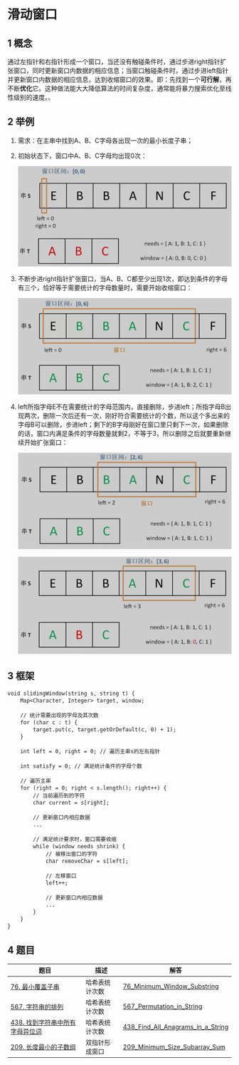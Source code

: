 # 滑动窗口

## 1 概念

通过左指针和右指针形成一个窗口，当还没有触碰条件时，通过步进right指针扩张窗口，同时更新窗口内数据的相应信息；当窗口触碰条件时，通过步进left指针并更新窗口内数据的相应信息，达到收缩窗口的效果。即：先找到一个**可行解**，再不断**优化**它。这种做法能大大降低算法的时间复杂度，通常能将暴力搜索优化至线性级别的速度。、

## 2 举例

1. 需求：在主串中找到A、B、C字母各出现一次的最小长度子串；

2. 初始状态下，窗口中A、B、C字母均出现0次：

   ![初始状态](images/初始状态.png)

3. 不断步进right指针扩张窗口，当A、B、C都至少出现1次，即达到条件的字母有三个，恰好等于需要统计的字母数量时，需要开始收缩窗口：

   ![开始收缩](images/开始收缩.png)

4. left所指字母E不在需要统计的字母范围内，直接删除，步进left；所指字母B出现两次，删除一次后还有一次，刚好符合需要统计的个数，所以这个多出来的字母B可以删除，步进left；剩下的B字母刚好在窗口里只剩下一次，如果删除的话，窗口内满足条件的字母数量就剩2，不等于3，所以删除之后就要重新继续开始扩张窗口：

   ![去掉一个B字母](images/去掉一个B字母.png)

   ![满足条件的仅剩2个](images/满足条件的仅剩2个.png)

## 3 框架

```
void slidingWindow(string s, string t) {
    Map<Character, Integer> target, window;
    
    // 统计需要出现的字母及其次数
    for (char c : t) {
    	target.put(c, target.getOrDefault(c, 0) + 1);
    }

    int left = 0, right = 0; // 遍历主串s的左右指针
    
    int satisfy = 0; // 满足统计条件的字母个数
    
    // 遍历主串
    for (right = 0; right < s.length(); right++) {
    	// 当前遍历到的字符
        char current = s[right];
        
        // 更新窗口内相应数据
		...
        
        // 满足统计要求时，窗口需要收缩
        while (window needs shrink) {
            // 被移出窗口的字符
            char removeChar = s[left];
            
            // 左移窗口
            left++;
            
            // 更新窗口内相应数据
            ...
        }
    }
}
```

## 4 题目

| 题目                                                         | 描述           | 解答                                                         |
| ------------------------------------------------------------ | -------------- | ------------------------------------------------------------ |
| [76. 最小覆盖子串](https://leetcode-cn.com/problems/minimum-window-substring/) | 哈希表统计次数 | [76_Minimum_Window_Substring](https://github.com/YihaoChan/DataStructureAndAlgorithms/blob/main/leetcode/solution/76_Minimum_Window_Substring.md) |
| [567. 字符串的排列](https://leetcode-cn.com/problems/permutation-in-string/) | 哈希表统计次数 | [567_Permutation_in_String](https://github.com/YihaoChan/DataStructureAndAlgorithms/blob/main/leetcode/solution/567_Permutation_in_String.md) |
| [438. 找到字符串中所有字母异位词](https://leetcode-cn.com/problems/find-all-anagrams-in-a-string/) | 哈希表统计次数 | [438_Find_All_Anagrams_in_a_String](https://github.com/YihaoChan/DataStructureAndAlgorithms/blob/main/leetcode/solution/438_Find_All_Anagrams_in_a_String.md) |
| [209. 长度最小的子数组](https://leetcode-cn.com/problems/minimum-size-subarray-sum/) | 双指针形成窗口 | [209_Minimum_Size_Subarray_Sum](https://github.com/YihaoChan/DataStructureAndAlgorithms/blob/main/leetcode/solution/209_Minimum_Size_Subarray_Sum.md) |

